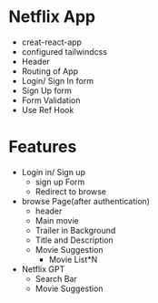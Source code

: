  # Netflix App
 
 - creat-react-app
 - configured tailwindcss
 - Header
 - Routing of App
 - Login/ Sign In form
 - Sign Up form
 - Form Validation
 - Use Ref Hook



 # Features
  - Login in/ Sign up
    - sign up Form
    - Redirect to browse
 - browse Page(after authentication)
    - header
    - Main movie
    - Trailer in Background
    - Title and Description
    - Movie Suggestion
      - Movie List*N
- Netflix GPT
    - Search Bar
    - Movie Suggestion
